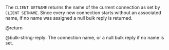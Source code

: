 The `CLIENT GETNAME` returns the name of the current connection as set by
`CLIENT SETNAME`.
Since every new connection starts without an associated name, if no name was
assigned a null bulk reply is returned.

@return

@bulk-string-reply: The connection name, or a null bulk reply if no name is set.
